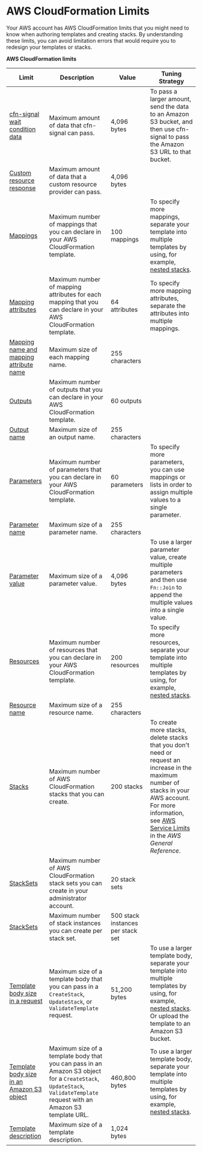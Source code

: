 # AWS CloudFormation Limits<a name="cloudformation-limits"></a>

Your AWS account has AWS CloudFormation limits that you might need to know when authoring templates and creating stacks\. By understanding these limits, you can avoid limitation errors that would require you to redesign your templates or stacks\.


**AWS CloudFormation limits**  

|  Limit  |  Description  |  Value  |  Tuning Strategy  | 
| --- | --- | --- | --- | 
|  [cfn\-signal wait condition data](cfn-signal.md)  |  Maximum amount of data that cfn\-signal can pass\.  |  4,096 bytes  |  To pass a larger amount, send the data to an Amazon S3 bucket, and then use cfn\-signal to pass the Amazon S3 URL to that bucket\.  | 
|  [Custom resource response](aws-resource-cfn-customresource.md)  |  Maximum amount of data that a custom resource provider can pass\.  |  4,096 bytes  |   | 
|  [Mappings](template-anatomy.md)  |  Maximum number of mappings that you can declare in your AWS CloudFormation template\.  |  100 mappings  |  To specify more mappings, separate your template into multiple templates by using, for example, [nested stacks](aws-properties-stack.md)\.  | 
|  [Mapping attributes](template-anatomy.md)  | Maximum number of mapping attributes for each mapping that you can declare in your AWS CloudFormation template\. |  64 attributes  |  To specify more mapping attributes, separate the attributes into multiple mappings\.  | 
|  [Mapping name and mapping attribute name](template-anatomy.md)  |  Maximum size of each mapping name\.  |  255 characters  |   | 
|  [Outputs](template-anatomy.md)  |  Maximum number of outputs that you can declare in your AWS CloudFormation template\.  |  60 outputs  |   | 
|  [Output name](template-anatomy.md)  |  Maximum size of an output name\.  |  255 characters  |   | 
|  [Parameters](template-anatomy.md)  |  Maximum number of parameters that you can declare in your AWS CloudFormation template\.  |  60 parameters  |  To specify more parameters, you can use mappings or lists in order to assign multiple values to a single parameter\.  | 
|  [Parameter name](template-anatomy.md)  |  Maximum size of a parameter name\.  |  255 characters  |   | 
|  [Parameter value](template-anatomy.md)  |  Maximum size of a parameter value\.  |  4,096 bytes  |  To use a larger parameter value, create multiple parameters and then use `Fn::Join` to append the multiple values into a single value\.  | 
|  [Resources](template-anatomy.md)  |  Maximum number of resources that you can declare in your AWS CloudFormation template\.  |  200 resources  |  To specify more resources, separate your template into multiple templates by using, for example, [nested stacks](aws-properties-stack.md)\.  | 
|  [Resource name](template-anatomy.md)  |  Maximum size of a resource name\.  |  255 characters  |   | 
|  [Stacks](stacks.md)  |  Maximum number of AWS CloudFormation stacks that you can create\.  |  200 stacks  |  To create more stacks, delete stacks that you don't need or request an increase in the maximum number of stacks in your AWS account\. For more information, see [AWS Service Limits](https://docs.aws.amazon.com/general/latest/gr/aws_service_limits.html) in the *AWS General Reference*\.  | 
|  [StackSets](what-is-cfnstacksets.md)  |  Maximum number of AWS CloudFormation stack sets you can create in your administrator account\.  |  20 stack sets  |   | 
|  [StackSets](what-is-cfnstacksets.md)  |  Maximum number of stack instances you can create per stack set\.  |  500 stack instances per stack set  |   | 
|  [Template body size in a request](template-anatomy.md)  |  Maximum size of a template body that you can pass in a `CreateStack`, `UpdateStack`, or `ValidateTemplate` request\.  |  51,200 bytes  |  To use a larger template body, separate your template into multiple templates by using, for example, [nested stacks](aws-properties-stack.md)\. Or upload the template to an Amazon S3 bucket\.  | 
|  [Template body size in an Amazon S3 object](template-anatomy.md)  |  Maximum size of a template body that you can pass in an Amazon S3 object for a `CreateStack`, `UpdateStack`, `ValidateTemplate` request with an Amazon S3 template URL\.  |  460,800 bytes  |  To use a larger template body, separate your template into multiple templates by using, for example, [nested stacks](aws-properties-stack.md)\.  | 
|  [Template description](template-anatomy.md)  |  Maximum size of a template description\.  |  1,024 bytes  |   | 
